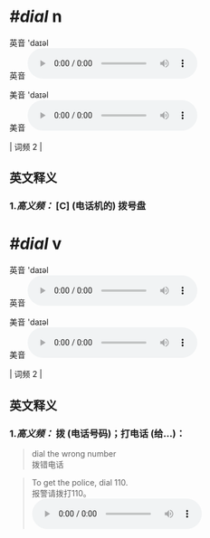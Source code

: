 # ***\#dial*** n
英音 'daɪəl  
英音
<audio src="./media/dial-B.aac" controls="controls"></audio>

美音 'daɪəl  
美音
<audio src="./media/dial.aac" controls="controls"></audio>



| 词频 2 |  

英文释义
---
### 1.*高义频：* **[C] (电话机的) 拨号盘**  


# ***\#dial*** v
英音 'daɪəl  
英音
<audio src="./media/dial-B.aac" controls="controls"></audio>

美音 'daɪəl  
美音
<audio src="./media/dial.aac" controls="controls"></audio>



| 词频 2 |  

英文释义
---
### 1.*高义频：* **拨 (电话号码)；打电话 (给…)：**  

 > dial the wrong number   
 > 拨错电话    

 > To get the police, dial 110.   
 > 报警请拨打110。    
<audio src="./media/dial-1.aac" controls="controls"></audio>


